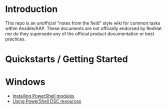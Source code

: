 # Introduction
This repo is an unofficial "notes from the field" style wiki for common tasks within Ansible/AAP. These documents are not officially endorsed by RedHat nor do they supersede any of the official product documentation or best practices.

# Quickstarts / Getting Started

# Windows
- [Installing PowerShell modules](/Windows/Installing%20Modules.md)
- [Using PowerShell DSC resources](/Windows/PowerShell%20DSC.md)
